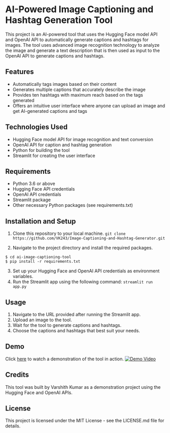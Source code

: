 # AI-Powered Image Captioning and Hashtag Generation Tool

This project is an AI-powered tool that uses the Hugging Face model API and OpenAI API to automatically generate captions and hashtags for images. The tool uses advanced image recognition technology to analyze the image and generate a text description that is then used as input to the OpenAI API to generate captions and hashtags.

## Features

- Automatically tags images based on their content
- Generates multiple captions that accurately describe the image
- Provides ten hashtags with maximum reach based on the tags generated
- Offers an intuitive user interface where anyone can upload an image and get AI-generated captions and tags

## Technologies Used

- Hugging Face model API for image recognition and text conversion
- OpenAI API for caption and hashtag generation
- Python for building the tool
- Streamlit for creating the user interface

## Requirements

- Python 3.6 or above
- Hugging Face API credentials
- OpenAI API credentials
- Streamlit package
- Other necessary Python packages (see requirements.txt)

## Installation and Setup

1. Clone this repository to your local machine.
`git clone https://github.com/VK243/Image-Captioning-and-Hashtag-Generator.git`

2. Navigate to the project directory and install the required packages.
````
$ cd ai-image-captioning-tool
$ pip install -r requirements.txt
````

3. Set up your Hugging Face and OpenAI API credentials as environment variables.
4. Run the Streamlit app using the following command:
`streamlit run app.py`

## Usage

1. Navigate to the URL provided after running the Streamlit app.
2. Upload an image to the tool.
3. Wait for the tool to generate captions and hashtags.
4. Choose the captions and hashtags that best suit your needs.

## Demo

Click [here](https://youtu.be/o6sE8XtJDiI) to watch a demonstration of the tool in action.
[![Demo Video](http://img.youtube.com/vi/o6sE8XtJDiI/0.jpg)](http://www.youtube.com/watch?v=o6sE8XtJDiI "Demo Video")


## Credits

This tool was built by Varshith Kumar as a demonstration project using the Hugging Face and OpenAI APIs.

## License

This project is licensed under the MIT License - see the LICENSE.md file for details.
